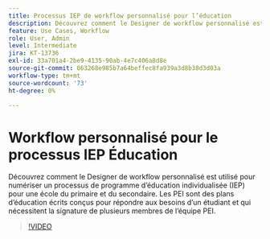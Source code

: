 ```yaml
---
title: Processus IEP de workflow personnalisé pour l’éducation
description: Découvrez comment le Designer de workflow personnalisé est utilisé pour numériser un processus de programme d’éducation individualisée (IEP) pour une école du primaire et du secondaire
feature: Use Cases, Workflow
role: User, Admin
level: Intermediate
jira: KT-13736
exl-id: 33a701a4-2be9-4135-90ab-4e7c406a8d8e
source-git-commit: 063268e985b7a64beffec8fa939a3d8b38d3d03a
workflow-type: tm+mt
source-wordcount: '73'
ht-degree: 0%

---
```


# Workflow personnalisé pour le processus IEP Éducation

Découvrez comment le Designer de workflow personnalisé est utilisé pour numériser un processus de programme d’éducation individualisée (IEP) pour une école du primaire et du secondaire. Les PEI sont des plans d’éducation écrits conçus pour répondre aux besoins d’un étudiant et qui nécessitent la signature de plusieurs membres de l’équipe PEI.

>[!VIDEO](https://video.tv.adobe.com/v/3423329?quality=12&learn=on&hidetitle=true&captions=fre_fr)
